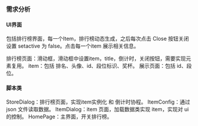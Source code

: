 ### 需求分析

#### UI界面
包括排行榜界面，每一个Item，排行榜动态生成，之后每次点击 Close 按钮关闭设置 setactive 为 false。点击每一个item 展示相关信息。

排行榜页面：滑动框，滑动框中设置item，title，倒计时，关闭按钮，需要实现元素复用。
item：包括 排名、头像、id、段位标识、奖杯。
展示页面：包括 id、段位。

#### 脚本类
StoreDialog：排行榜页面，实现item实例化 和 倒计时协程。
ItemConfig：通过 json 文件读取数据。
ItemDialog：item 页面，加载数据类实现 item，实现对 ui 的控制。
HomePage：主界面，开关排行榜。
